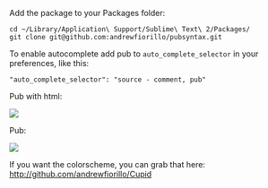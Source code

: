 Add the package to your Packages folder:

```
cd ~/Library/Application\ Support/Sublime\ Text\ 2/Packages/
git clone git@github.com:andrewfiorillo/pubsyntax.git
```

To enable autocomplete add pub to `auto_complete_selector` in your preferences, like this:


```
"auto_complete_selector": "source - comment, pub"
```

Pub with html:

<img src="https://dl.dropbox.com/u/22817005/Resources/sublime/Github/pubhtml.png" />

Pub: 

<img src="https://dl.dropbox.com/u/22817005/Resources/sublime/Github/pub.png" />

If you want the colorscheme, you can grab that here: <a href="http://github.com/andrewfiorillo/Cupid">http://github.com/andrewfiorillo/Cupid</a>